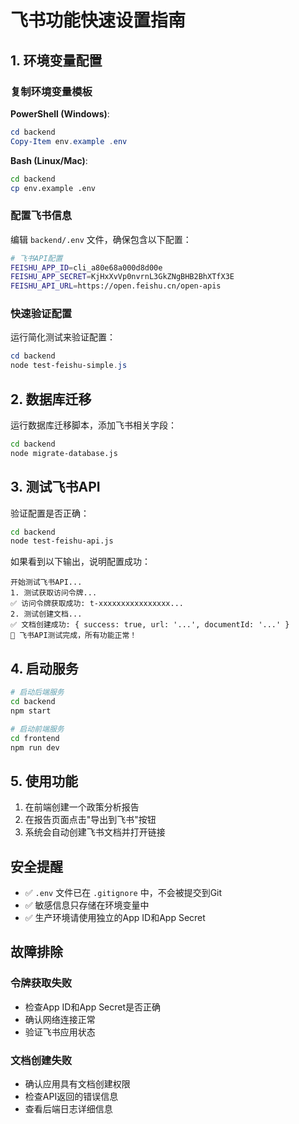 # 飞书功能快速设置指南

## 1. 环境变量配置

### 复制环境变量模板

**PowerShell (Windows)**:
```powershell
cd backend
Copy-Item env.example .env
```

**Bash (Linux/Mac)**:
```bash
cd backend
cp env.example .env
```

### 配置飞书信息
编辑 `backend/.env` 文件，确保包含以下配置：

```bash
# 飞书API配置
FEISHU_APP_ID=cli_a80e68a000d8d00e
FEISHU_APP_SECRET=KjHxXvVp0nvrnL3GkZNgBHB2BhXTfX3E
FEISHU_API_URL=https://open.feishu.cn/open-apis
```

### 快速验证配置
运行简化测试来验证配置：
```powershell
cd backend
node test-feishu-simple.js
```

## 2. 数据库迁移

运行数据库迁移脚本，添加飞书相关字段：

```bash
cd backend
node migrate-database.js
```

## 3. 测试飞书API

验证配置是否正确：

```bash
cd backend
node test-feishu-api.js
```

如果看到以下输出，说明配置成功：
```
开始测试飞书API...
1. 测试获取访问令牌...
✅ 访问令牌获取成功: t-xxxxxxxxxxxxxxxx...
2. 测试创建文档...
✅ 文档创建成功: { success: true, url: '...', documentId: '...' }
🎉 飞书API测试完成，所有功能正常！
```

## 4. 启动服务

```bash
# 启动后端服务
cd backend
npm start

# 启动前端服务
cd frontend
npm run dev
```

## 5. 使用功能

1. 在前端创建一个政策分析报告
2. 在报告页面点击"导出到飞书"按钮
3. 系统会自动创建飞书文档并打开链接

## 安全提醒

- ✅ `.env` 文件已在 `.gitignore` 中，不会被提交到Git
- ✅ 敏感信息只存储在环境变量中
- ✅ 生产环境请使用独立的App ID和App Secret

## 故障排除

### 令牌获取失败
- 检查App ID和App Secret是否正确
- 确认网络连接正常
- 验证飞书应用状态

### 文档创建失败
- 确认应用具有文档创建权限
- 检查API返回的错误信息
- 查看后端日志详细信息 